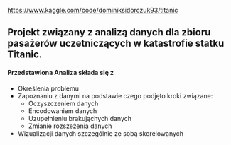 https://www.kaggle.com/code/dominiksidorczuk93/titanic

## Projekt związany z analizą danych dla zbioru pasażerów uczetniczących w katastrofie statku Titanic.
#### Przedstawiona Analiza składa się z 
  * Określenia problemu
  * Zapoznaniu z danymi na podstawie czego podjęto kroki związane:
    * Oczyszczeniem danych
    * Encodowaniem danych
    * Uzupełnieniu brakująchych danych
    * Zmianie rozszeżenia danych 
  * Wizualizacji danych szczególnie ze sobą skorelowanych
  
